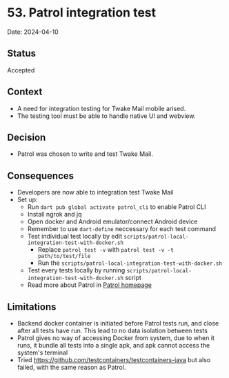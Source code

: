 # 53. Patrol integration test

Date: 2024-04-10

## Status

Accepted

## Context

- A need for integration testing for Twake Mail mobile arised.
- The testing tool must be able to handle native UI and webview.

## Decision

- Patrol was chosen to write and test Twake Mail.

## Consequences

- Developers are now able to integration test Twake Mail
- Set up:
  - Run `dart pub global activate patrol_cli` to enable Patrol CLI
  - Install ngrok and jq
  - Open docker and Android emulator/connect Android device
  - Remember to use `dart-define` neccessary for each test command
  - Test individual test locally by edit `scripts/patrol-local-integration-test-with-docker.sh`
    - Replace `patrol test -v` with `patrol test -v -t path/to/test/file`
    - Run the `scripts/patrol-local-integration-test-with-docker.sh`
  - Test every tests locally by running `scripts/patrol-local-integration-test-with-docker.sh` script
  - Read more about Patrol in [Patrol homepage](https://patrol.leancode.co/)

## Limitations

- Backend docker container is initiated before Patrol tests run, and close after all tests have run. This lead to no data isolation between tests
- Patrol gives no way of accessing Docker from system, due to when it runs, it bundle all tests into a single apk, and apk cannot access the system's terminal
- Tried https://github.com/testcontainers/testcontainers-java but also failed, with the same reason as Patrol.
